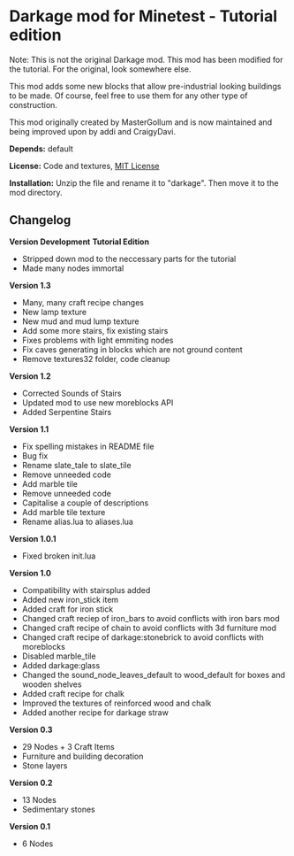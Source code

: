 # Darkage mod for Minetest - Tutorial edition

Note: This is not the original Darkage mod. This mod has been modified for the tutorial.
For the original, look somewhere else.

This mod adds some new blocks that allow pre-industrial looking buildings to be made.
Of course, feel free to use them for any other type of construction.

This mod originally created by MasterGollum and is now maintained and being improved upon by addi and CraigyDavi.

**Depends:** default

**License:** Code and textures, [MIT License](https://mit-license.org/)

**Installation:** Unzip the file and rename it to "darkage". Then move it to the mod directory.

## Changelog
**Version Development**
**Tutorial Edition**
* Stripped down mod to the neccessary parts for the tutorial
* Made many nodes immortal

**Version 1.3**

* Many, many craft recipe changes
* New lamp texture
* New mud and mud lump texture
* Add some more stairs, fix existing stairs
* Fixes problems with light emmiting nodes
* Fix caves generating in blocks which are not ground content
* Remove textures32 folder, code cleanup

**Version 1.2**

* Corrected Sounds of Stairs
* Updated mod to use new moreblocks API
* Added Serpentine Stairs

**Version 1.1**

* Fix spelling mistakes in README file
* Bug fix
* Rename slate_tale to slate_tile
* Remove unneeded code
* Add marble tile
* Remove unneeded code
* Capitalise a couple of descriptions
* Add marble tile texture
* Rename alias.lua to aliases.lua

**Version 1.0.1**

* Fixed broken init.lua

**Version 1.0**

* Compatibility with stairsplus added
* Added new iron_stick item
* Added craft for iron stick
* Changed craft reciep of iron_bars to avoid conflicts with iron bars mod
* Changed craft recipe of chain to avoid conflicts with 3d furniture mod
* Changed craft recipe of darkage:stonebrick to avoid conflicts with moreblocks
* Disabled marble_tile
* Added darkage:glass
* Changed the sound_node_leaves_default to wood_default for boxes and wooden shelves
* Added craft recipe for chalk
* Improved the textures of reinforced wood and chalk
* Added another recipe for darkage straw

**Version 0.3**

* 29 Nodes + 3 Craft Items
* Furniture and building decoration
* Stone layers

**Version 0.2**

* 13 Nodes
* Sedimentary stones

**Version 0.1**

* 6 Nodes
